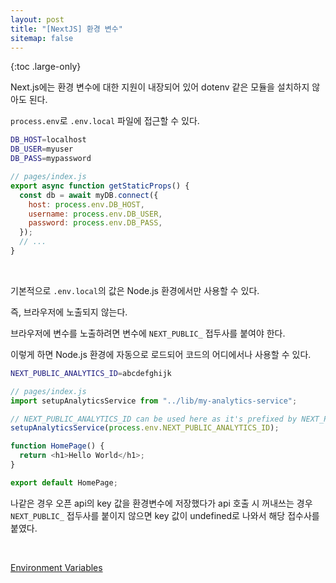 ```yaml
---
layout: post
title: "[NextJS] 환경 변수"
sitemap: false
---
```


{:toc .large-only}

Next.js에는 환경 변수에 대한 지원이 내장되어 있어 dotenv 같은 모듈을 설치하지 않아도 된다.

`process.env`로 `.env.local` 파일에 접근할 수 있다.

```bash
DB_HOST=localhost
DB_USER=myuser
DB_PASS=mypassword
```

```js
// pages/index.js
export async function getStaticProps() {
  const db = await myDB.connect({
    host: process.env.DB_HOST,
    username: process.env.DB_USER,
    password: process.env.DB_PASS,
  });
  // ...
}
```

<br/>

기본적으로 `.env.local`의 값은 Node.js 환경에서만 사용할 수 있다.

즉, 브라우저에 노출되지 않는다.

브라우저에 변수를 노출하려면 변수에 `NEXT_PUBLIC_` 접두사를 붙여야 한다.

이렇게 하면 Node.js 환경에 자동으로 로드되어 코드의 어디에서나 사용할 수 있다.

```bash
NEXT_PUBLIC_ANALYTICS_ID=abcdefghijk
```

```js
// pages/index.js
import setupAnalyticsService from "../lib/my-analytics-service";

// NEXT_PUBLIC_ANALYTICS_ID can be used here as it's prefixed by NEXT_PUBLIC_
setupAnalyticsService(process.env.NEXT_PUBLIC_ANALYTICS_ID);

function HomePage() {
  return <h1>Hello World</h1>;
}

export default HomePage;
```

나같은 경우 오픈 api의 key 값을 환경변수에 저장했다가 api 호출 시 꺼내쓰는 경우 `NEXT_PUBLIC_` 접두사를 붙이지 않으면 key 값이 undefined로 나와서 해당 접수사를 붙였다.

<br/>

[Environment Variables](https://nextjs.org/docs/basic-features/environment-variables)
